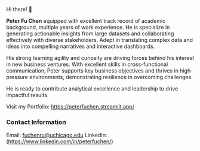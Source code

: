Hi there! 👋

**Peter Fu Chen** equipped with excellent track record of academic background, multiple years of work experience. He is specialize in generating actionable insights from large datasets and collaborating effectively with diverse stakeholders. Adept in translating complex data and ideas into compelling narratives and interactive dashboards.

His strong learning agility and curiosity are driving forces behind his interest in new business ventures. With excellent skills in cross-functional communication, Peter supports key business objectives and thrives in high-pressure environments, demonstrating resilience in overcoming challenges.

He is ready to contribute analytical excellence and leadership to drive impactful results.

Visit my Portfolio: https://peterfuchen.streamlit.app/

### Contact Information

Email: fuchenru@uchicago.edu
LinkedIn: (https://www.linkedin.com/in/peterfuchen/)

